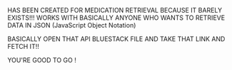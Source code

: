 HAS BEEN CREATED FOR MEDICATION RETRIEVAL BECAUSE IT BARELY EXISTS!!!
WORKS WITH BASICALLY ANYONE WHO WANTS TO RETRIEVE DATA IN JSON (JavaScript Object Notation)

BASICALLY OPEN THAT API BLUESTACK FILE AND TAKE THAT LINK AND FETCH IT!!

YOU'RE GOOD TO GO !
